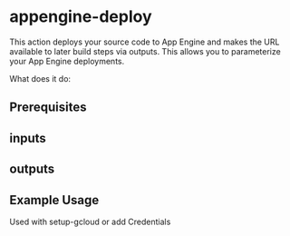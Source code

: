 # appengine-deploy

This action deploys your source code to App Engine and makes the URL available to
later build steps via outputs. This allows you to parameterize your App Engine
deployments.

What does it do:


## Prerequisites

## inputs

## outputs

## Example Usage

Used with setup-gcloud
or add Credentials
